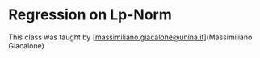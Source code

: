 # Regression on Lp-Norm

This class was taught by [massimiliano.giacalone@unina.it](Massimiliano Giacalone)